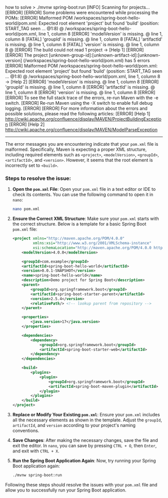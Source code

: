 how to solve > ./mvnw spring-boot:run
[INFO] Scanning for projects...
[ERROR] [ERROR] Some problems were encountered while processing the POMs:
[ERROR] Malformed POM /workspaces/spring-boot-hello-world/pom.xml: Expected root element 'project' but found 'build' (position: START_TAG seen <build>... @1:8)  @ /workspaces/spring-boot-hello-world/pom.xml, line 1, column 8
[ERROR] 'modelVersion' is missing. @ line 1, column 8
[FATAL] 'groupId' is missing. @ line 1, column 8
[FATAL] 'artifactId' is missing. @ line 1, column 8
[FATAL] 'version' is missing. @ line 1, column 8
 @ 
[ERROR] The build could not read 1 project -> [Help 1]
[ERROR]   
[ERROR]   The project [unknown-group-id]:[unknown-artifact-id]:[unknown-version] (/workspaces/spring-boot-hello-world/pom.xml) has 5 errors
[ERROR]     Malformed POM /workspaces/spring-boot-hello-world/pom.xml: Expected root element 'project' but found 'build' (position: START_TAG seen <build>... @1:8)  @ /workspaces/spring-boot-hello-world/pom.xml, line 1, column 8 -> [Help 2]
[ERROR]     'modelVersion' is missing. @ line 1, column 8
[ERROR]     'groupId' is missing. @ line 1, column 8
[ERROR]     'artifactId' is missing. @ line 1, column 8
[ERROR]     'version' is missing. @ line 1, column 8
[ERROR] 
[ERROR] To see the full stack trace of the errors, re-run Maven with the -e switch.
[ERROR] Re-run Maven using the -X switch to enable full debug logging.
[ERROR] 
[ERROR] For more information about the errors and possible solutions, please read the following articles:
[ERROR] [Help 1] http://cwiki.apache.org/confluence/display/MAVEN/ProjectBuildingException
[ERROR] [Help 2] http://cwiki.apache.org/confluence/display/MAVEN/ModelParseException

---

The error messages you are encountering indicate that your `pom.xml` file is malformed. Specifically, Maven is expecting a proper XML structure, including required elements such as `<project>`, `<modelVersion>`, `<groupId>`, `<artifactId>`, and `<version>`. However, it seems that the root element is incorrectly set to `<build>`.

### Steps to resolve the issue:

1. **Open the `pom.xml` File**:
   Open your `pom.xml` file in a text editor or IDE to check its contents. You can use the following command to open it in `nano`:
   ```bash
   nano pom.xml
   ```

2. **Ensure the Correct XML Structure**:
   Make sure your `pom.xml` starts with the correct structure. Below is a template for a basic Spring Boot `pom.xml` file:

   ```xml
   <project xmlns="http://maven.apache.org/POM/4.0.0"
            xmlns:xsi="http://www.w3.org/2001/XMLSchema-instance"
            xsi:schemaLocation="http://maven.apache.org/POM/4.0.0 http://maven.apache.org/xsd/maven-4.0.0.xsd">
       <modelVersion>4.0.0</modelVersion>

       <groupId>com.example</groupId>
       <artifactId>spring-boot-hello-world</artifactId>
       <version>0.0.1-SNAPSHOT</version>
       <name>spring-boot-hello-world</name>
       <description>Demo project for Spring Boot</description>
       <parent>
           <groupId>org.springframework.boot</groupId>
           <artifactId>spring-boot-starter-parent</artifactId>
           <version>2.5.4</version>
           <relativePath/> <!-- lookup parent from repository -->
       </parent>

       <properties>
           <java.version>17</java.version>
       </properties>

       <dependencies>
           <dependency>
               <groupId>org.springframework.boot</groupId>
               <artifactId>spring-boot-starter-web</artifactId>
           </dependency>
       </dependencies>

       <build>
           <plugins>
               <plugin>
                   <groupId>org.springframework.boot</groupId>
                   <artifactId>spring-boot-maven-plugin</artifactId>
               </plugin>
           </plugins>
       </build>
   </project>
   ```

3. **Replace or Modify Your Existing `pom.xml`**:
   Ensure your `pom.xml` includes all the necessary elements as shown in the template. Adjust the `groupId`, `artifactId`, and `version` according to your project's naming conventions.

4. **Save Changes**:
   After making the necessary changes, save the file and exit the editor. In `nano`, you can save by pressing `CTRL + O`, then `Enter`, and exit with `CTRL + X`.

5. **Run the Spring Boot Application Again**:
   Now, try running your Spring Boot application again:
   ```bash
   ./mvnw spring-boot:run
   ```

Following these steps should resolve the issues with your `pom.xml` file and allow you to successfully run your Spring Boot application.